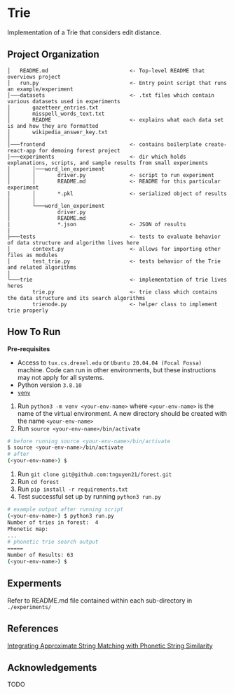 # Trie

Implementation of a Trie that considers edit distance.

## Project Organization

```
│   README.md                          <- Top-level README that overviews project
│   run.py                             <- Entry point script that runs an example/experiment
│───datasets                           <- .txt files which contain various datasets used in experiments
│       gazetteer_entries.txt
│       misspell_words_text.txt
│       README                         <- explains what each data set is and how they are formatted
│       wikipedia_answer_key.txt
│
│───frontend                           <- contains boilerplate create-react-app for demoing forest project
│───experiments                        <- dir which holds explanations, scripts, and sample results from small experiments
│       │───word_len_experiment
│       │       driver.py              <- script to run experiment
│       │       README.md              <- README for this particular experiment
|       │       *.pkl                  <- serialized object of results
│       │
│       └───word_len_experiment
│               driver.py
│               README.md
|               *.json                 <- JSON of results
|
├───tests                              <- tests to evaluate behavior of data structure and algorithm lives here
│       context.py                     <- allows for importing other files as modules
│       test_trie.py                   <- tests behavior of the Trie and related algorithms
│
└───trie                               <- implementation of trie lives heres
        trie.py                        <- trie class which contains the data structure and its search algorithms
        trienode.py                    <- helper class to implement trie properly
```

## How To Run

**Pre-requisites**
- Access to `tux.cs.drexel.edu` or `Ubuntu 20.04.04 (Focal Fossa)` machine. Code can run in other environments, but these instructions may not apply for all systems.
- Python version `3.8.10`
- [`venv`](https://docs.python.org/3/tutorial/venv.html)

1. Run `python3 -m venv <your-env-name>` where `<your-env-name>` is the name of the virtual environment. A new directory should be created with the name `<your-env-name>`
1. Run `source <your-env-name>/bin/activate`

```sh
# before running source <your-env-name>/bin/activate
$ source <your-env-name>/bin/activate
# after
(<your-env-name>) $
```

1. Run `git clone git@github.com:tnguyen21/forest.git`
1. Run `cd forest`
1. Run `pip install -r requirements.txt`
1. Test successful set up by running `python3 run.py`

```sh
# example output after running script
(<your-env-name>) $ python3 run.py
Number of tries in forest:  4
Phonetic map:
...
# phonetic trie search output
=====
Number of Results: 63
(<your-env-name>) $
```

## Experments

Refer to README.md file contained within each sub-directory in `./experiments/`


## References

[Integrating Approximate String Matching with Phonetic String Similarity](https://link.springer.com/chapter/10.1007/978-3-319-98398-1_12)

## Acknowledgements

TODO
